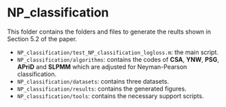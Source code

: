 # NP_classification
This folder contains the folders and files to generate the reults shown in Section 5.2 of the paper.
- `NP_classification/test_NP_classification_logloss.m`: the main script.
- `NP_classification/algorithms`: contains the codes of **CSA**, **YNW**, **PSG**, **APriD** and **SLPMM** which are adjusted for Neyman-Pearson classification.
- `NP_classification/datasets`: contains three datasets.
- `NP_classification/results`: contains the generated figures.
- `NP_classification/tools`: contains the necessary support scripts.
